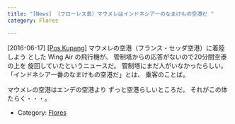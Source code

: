 ```yaml
---
title: "[News] （フローレス島）マウメレはインドネシア一のなまけもの空港だ "
category: Flores

---
```


[2016-06-17] [[Pos Kupang]](http://dlvr.it/LZpRxl)  マウメレの空港（フランス・セッダ空港）に着陸しよう
とした Wing Air の飛行機が、
管制塔からの応答がないので20分間空港の上を
旋回していたというニュースだ。
管制塔にまだ人がいなかったらしい。
「インドネシア一番のなまけもの空港だ」とは、
乗客のことば。

 マウメレの空港はエンデの空港より
ずっと空港らしいところだ。
それがこの体たらく・・・。

- Category: [Flores](categories.html#Flores)

